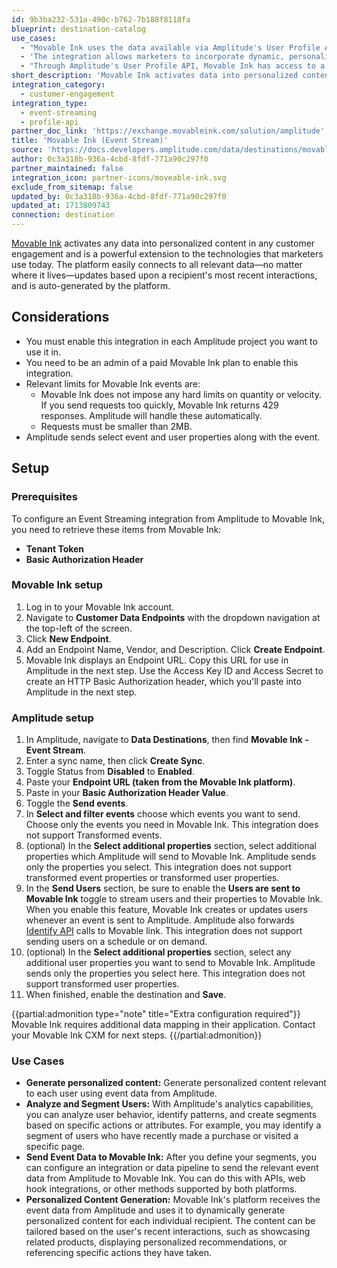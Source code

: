 ```yaml
---
id: 9b3ba232-531a-490c-b762-7b188f8118fa
blueprint: destination-catalog
use_cases:
  - "Movable Ink uses the data available via Amplitude's User Profile API to automatically generate content that is personalized to each user's behavior and preferences. This can significantly increase engagement rates, as content that resonates with the individual's interests and behaviors is more likely to capture attention and drive action."
  - 'The integration allows marketers to incorporate dynamic, personalized content into various customer engagement channels. This means that emails, in-app messages, and other forms of communication can include content that adapts to user data in real-time, providing a tailored experience for each recipient.'
  - "Through Amplitude's User Profile API, Movable Ink has access to a rich set of user data, including user properties, computed user properties, cohort memberships, and recommendations. This data is instrumental in creating highly targeted and relevant content for different segments of the user base."
short_description: 'Movable Ink activates data into personalized content in any customer engagement and is a powerful extension to the technologies that marketers use today.'
integration_category:
  - customer-engagement
integration_type:
  - event-streaming
  - profile-api
partner_doc_link: 'https://exchange.movableink.com/solution/amplitude'
title: 'Movable Ink (Event Stream)'
source: 'https://docs.developers.amplitude.com/data/destinations/movable-ink'
author: 0c3a318b-936a-4cbd-8fdf-771a90c297f0
partner_maintained: false
integration_icon: partner-icons/moveable-ink.svg
exclude_from_sitemap: false
updated_by: 0c3a318b-936a-4cbd-8fdf-771a90c297f0
updated_at: 1713809743
connection: destination
---
```

[Movable Ink](https://movableink.com) activates any data into personalized content in any customer engagement and is a powerful extension to the technologies that marketers use today. The platform easily connects to all relevant data—no matter where it lives—updates based upon a recipient's most recent interactions, and is auto-generated by the platform.

## Considerations

- You must enable this integration in each Amplitude project you want to use it in.
- You need to be an admin of a paid Movable Ink plan to enable this integration.
- Relevant limits for Movable Ink events are:
    - Movable Ink does not impose any hard limits on quantity or velocity. If you send requests  too quickly, Movable Ink returns 429 responses. Amplitude will handle these automatically. 
    - Requests must be smaller than 2MB.
- Amplitude sends select event and user properties along with the event.

## Setup

### Prerequisites

To configure an Event Streaming integration from Amplitude to Movable Ink, you need to retrieve these items from Movable Ink:

- **Tenant Token**
- **Basic Authorization Header**

### Movable Ink setup

1. Log in to your Movable Ink account.
2. Navigate to **Customer Data Endpoints** with the dropdown navigation at the top-left of the screen.
3. Click **New Endpoint**.
4. Add an Endpoint Name, Vendor, and Description. Click **Create Endpoint**.
5. Movable Ink displays an Endpoint URL. Copy this URL for use in Amplitude in the next step. Use the Access Key ID and Access Secret to create an HTTP Basic Authorization header, which you'll paste into Amplitude in the next step.

### Amplitude setup

1. In Amplitude, navigate to **Data Destinations**, then find **Movable Ink - Event Stream**.
2. Enter a sync name, then click **Create Sync**.
3. Toggle Status from **Disabled** to **Enabled**.
4. Paste your **Endpoint URL (taken from the Movable Ink platform)**.
5. Paste in your **Basic Authorization Header Value**.
6. Toggle the **Send events**.
7. In **Select and filter events** choose which events you want to send. Choose only the events you need in Movable Ink. This integration does not support Transformed events.
8. (optional) In the **Select additional properties** section, select additional properties which Amplitude will send to Movable Ink. Amplitude sends only the properties you select. This integration does not support transformed event properties or transformed user properties.
9. In the **Send Users** section, be sure to enable the **Users are sent to Movable Ink** toggle to stream users and their properties to Movable Ink. When you enable this feature, Movable Ink creates or updates users whenever an event is sent to Amplitude. Amplitude also forwards [Identify API](/analytics/apis/identify-api/) calls to Movable link. This integration does not support sending users on a schedule or on demand.
10. (optional) In the **Select additional properties** section, select any additional user properties you want to send to Movable Ink. Amplitude sends only the properties you select here. This integration does not support transformed user properties. 
11. When finished, enable the destination and **Save**.


{{partial:admonition type="note" title="Extra configuration required"}}
Movable Ink requires additional data mapping in their application. Contact your Movable Ink CXM for next steps.
{{/partial:admonition}}

### Use Cases

- **Generate personalized content:** Generate personalized content relevant to each user using event data from Amplitude.
- **Analyze and Segment Users:** With Amplitude's analytics capabilities, you can analyze user behavior, identify patterns, and create segments based on specific actions or attributes. For example, you may identify a segment of users who have recently made a purchase or visited a specific page.
- **Send Event Data to Movable Ink:** After you define your segments, you can configure an integration or data pipeline to send the relevant event data from Amplitude to Movable Ink. You can do this with APIs, web hook integrations, or other methods supported by both platforms.
- **Personalized Content Generation:** Movable Ink's platform receives the event data from Amplitude and uses it to dynamically generate personalized content for each individual recipient. The content can be tailored based on the user's recent interactions, such as showcasing related products, displaying personalized recommendations, or referencing specific actions they have taken.
